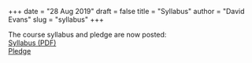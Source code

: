 +++
date = "28 Aug 2019"
draft = false
title = "Syllabus"
author = "David Evans"
slug = "syllabus"
+++

The course syllabus and pledge are now posted:  
[Syllabus (PDF)](/docs/syllabus.pdf)  
[Pledge](/pledge)




 
